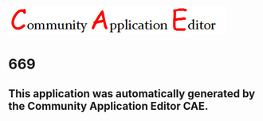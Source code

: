 ![CAE](https://github.com/patricia-cae/CAE-Deployment-Temp/blob/master/img/logo.png)  

669
===================


This application was automatically generated by the Community Application Editor CAE.  
---------------
